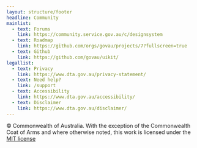 ```yaml
---
layout: structure/footer
headline: Community
mainlist:
  - text: Forums
    link: https://community.service.gov.au/c/designsystem
  - text: Roadmap
    link: https://github.com/orgs/govau/projects/7?fullscreen=true
  - text: Github
    link: https://github.com/govau/uikit/
legallist:
  - text: Privacy
    link: https://www.dta.gov.au/privacy-statement/
  - text: Need help?
    link: /support
  - text: Accessibility
    link: https://www.dta.gov.au/accessibility/
  - text: Disclaimer
    link: https://www.dta.gov.au/disclaimer/
---
```


© Commonwealth of Australia. With the exception of the Commonwealth Coat of Arms and where otherwise noted, this work is licensed under the [MIT license](https://github.com/govau/uikit/blob/master/LICENSE)
